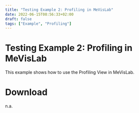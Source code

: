 ```yaml
---
title: "Testing Example 2: Profiling in MeVisLab"
date: 2022-06-15T08:56:33+02:00
draft: false
tags: ["Example", "Profiling"]
---
```


# Testing Example 2: Profiling in MeVisLab
This example shows how to use the Profiling View in MeVisLab.

# Download
n.a.
